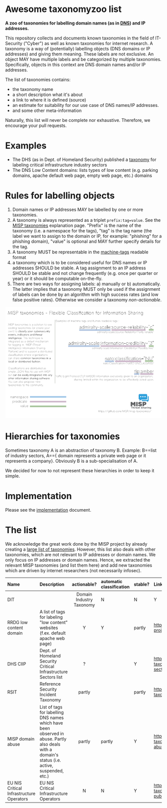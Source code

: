# Awesome taxonomyzoo list

**A zoo of taxonomies for labelling domain names (as in [DNS](https://en.wikipedia.org/wiki/Domain_Name_System)) and IP addresses.**


This repository collects and documents known taxonomies in the field of IT-Security ("Cyber") as well as known taxonomies for internet  research.
A taxonomy is a way of (potentially) labelling objects  (DNS domains or IP addresses) and giving them meaning. These labels are not exclusive. An object MAY have multiple labels and be categorized by multiple taxonomies.
Specifically, objects in this context are DNS domain names and/or IP addresses.

The list of taxonomies contains: 

  * the taxonomy name
  * a short description what it's about
  * a link to where it is defined (source)
  * an estimate for suitability for our use case of DNS names/IP addresses.
  * and some other meta-information

Naturally, this list will never be complete nor exhaustive. Therefore, we encourage your pull requests.

# Examples

  * The DHS (as in Dept. of Homeland Security) published a [taxonomy](https://github.com/MISP/misp-taxonomies/blob/master/dhs-ciip-sectors/machinetag.json) for labeling critical infrastructure industry sectors
  * The DNS Low Content domains: lists types of low content (e.g. parking domains, apache default web page, empty web page, etc.) domains
  
  
  
# Rules for labelling objects

1. Domain names or IP addresses MAY be labelled by one or more taxonomies.
2. A taxonomy is always represented as a triplet ``prefix:tag=value``. See the [MISP taxonomies](https://github.com/MISP/misp-taxonomies) explanation page. "Prefix" is the name of the taxonomy (i.e. a namespace for the tags), "tag" is the tag name (the label we want to assign to the domain or IP, for example: "phishing" for a phishing domain), "value" is optional and MAY further specify details for the tag.
3. A taxonomy MUST be representable in the [machine-tags](https://github.com/MISP/misp-taxonomies) readable format
4. a taxonomy which is to be considered useful for DNS names or IP addresses SHOULD be stable. A tag assignment to an IP address SHOULD be stable and not change frequently (e.g. once per quarter or year) or it should be computable on-the-fly.
5. There are two ways for assigning labels: a) manually or b) automatically. The latter implies that a taxonomy MUST only be used if the assignment of labels can be done by an algorithm with high success rates (and low false positive rates). Otherwise we consider a taxonomy *non-actionable*.

![Machine Tag visual explanation](https://github.com/MISP/misp-taxonomies/blob/master/tools/docs/images/taxonomy-explanation.png)

# Hierarchies for taxonomies

Sometimes taxonomy A is an abstraction of taxonomy B. Example: B==list of industry sectors, A=={ domain represents a private web page or it represents a company}. Obviously B is a sub-specialisation of A.

We decided for now to not represent these hierarchies in order to keep it simple.


# Implementation

Please see the [implementation](implementation.md) document.

  
# The list

We acknowledge the great work done by the MISP project by already creating a [large list of taxonomies](https://github.com/MISP/misp-taxonomies/). However, this list also deals with other taxonomies, which are not relevant to IP addresses or domain names. 
We only focus on IP addresses or domain names. Hence, we extracted the relevant MISP taxonomies (and list them here) and add new taxonomies which are driven by internet researchers (not necessarily infosec).



| Name               | Description    | actionable? | automatic classification  |  stable?        | Link           | 
|:-------------------|:---------------|:-----------:|:--------------------------|:----------------|:---------------|
| DIT |               | Domain Industry Taxonomy | N | N | Y | https://www.sidn.nl/en/news-and-blogs/you-cant-compare-apples-with-pears |
| RRDG low content domain| A list of tags for labeling "low content" websites (f.ex. default apache web page) | Y | Y | partly | https://rrdg.centr.org/projects/current-projects/|
| DHS CIIP           | Dept. of Homeland Security Critical Infrastructure Sectors list | ? | | Y | https://github.com/MISP/misp-taxonomies/blob/master/dhs-ciip-sectors/machinetag.json |
| RSIT               | Reference Security Incident Taxonomy | partly | | partly | https://github.com/MISP/misp-taxonomies/blob/master/rsit/machinetag.json|
|MISP domain abuse   | List of tags for labelling DNS names which have been observed in abuse. Partly also deals with a domain's status (i.e. active, suspended, etc.) | partly | partly | Y | https://github.com/MISP/misp-taxonomies/blob/master/domain-abuse/machinetag.json|
|EU NIS Critical Infrastructure Operators|EU NIS Critical Infrastructure Operators|N|N|Y|https://github.com/MISP/misp-taxonomies/blob/master/eu-marketop-and-publicadmin/machinetag.json|
